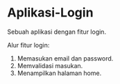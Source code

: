 # Aplikasi-Login
Sebuah aplikasi dengan fitur login.

Alur fitur login:
1. Memasukan email dan password.
2. Memvalidasi masukan.
3. Menampilkan halaman home.
